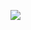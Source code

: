![](http://www.plantuml.com/plantuml/png/VTBDJkf050VmDUSfJdetiE0ci2Q49jm5DznSjReoBiPsW95sffaEHcD8q1TmvvRu1YHe_8Zm3DCtybGOWcZS4EQSqpE_VzDMPfWseoG6CCB478_-TQls8R-pCplF9_JxPcT8VvRsoSxjCf_aDrHSs4L-YtPgfm0nxnaq2hNe3mn6GlFG22K1ig6GATCimL0bgP9Sci1SqXrqNGr0geYZrsW42GdI0VMRJGzPXbbId6KDhw3aXlu7wCj8An7HKD4eRNRYyM-M3h6yxcDcHf5GbHCeZM4C8AJXkiT2McFlxIF1huiO5E7PlY0LNZzYBZo0yey35QnMdMsRp_Kvr_YhvlHqtgLtXHnTEBYh-saQYv0LxmhNI_oKXGEEXogXkfl_bFICQIntA58SYx_OQV_nYw2KT1NMyOYwWdnrrhUSzHtdzz0sC-oKPTmfzrHc-fe7-zqDCN8ZtW6FLv7SKzusho0vMnsWnMLKV7ll)
